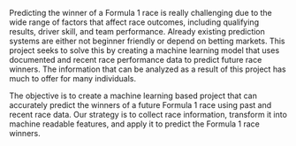 Predicting the winner of a Formula 1 race is really challenging due to the wide range of factors that affect race outcomes, including qualifying results, driver skill, and team performance. Already existing prediction systems are either not beginner friendly or depend on betting markets. This project seeks to solve this by creating a machine learning model that uses documented and recent race performance data to predict future race winners. The information that can be analyzed as a result of this project has much to offer for many individuals.

The objective is to create a machine learning based project that can accurately predict the winners of a future Formula 1 race using past and recent race data. Our strategy is to collect race information, transform it into machine readable features, and apply it to predict the Formula 1 race winners.
